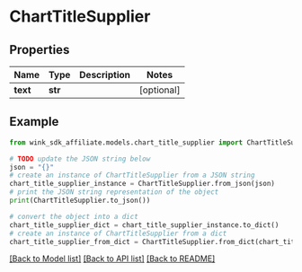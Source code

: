 # ChartTitleSupplier


## Properties

Name | Type | Description | Notes
------------ | ------------- | ------------- | -------------
**text** | **str** |  | [optional] 

## Example

```python
from wink_sdk_affiliate.models.chart_title_supplier import ChartTitleSupplier

# TODO update the JSON string below
json = "{}"
# create an instance of ChartTitleSupplier from a JSON string
chart_title_supplier_instance = ChartTitleSupplier.from_json(json)
# print the JSON string representation of the object
print(ChartTitleSupplier.to_json())

# convert the object into a dict
chart_title_supplier_dict = chart_title_supplier_instance.to_dict()
# create an instance of ChartTitleSupplier from a dict
chart_title_supplier_from_dict = ChartTitleSupplier.from_dict(chart_title_supplier_dict)
```
[[Back to Model list]](../README.md#documentation-for-models) [[Back to API list]](../README.md#documentation-for-api-endpoints) [[Back to README]](../README.md)


